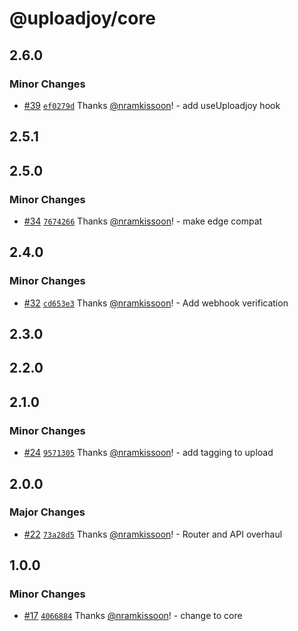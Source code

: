 # @uploadjoy/core

## 2.6.0

### Minor Changes

- [#39](https://github.com/Uploadjoy/uploadjoy/pull/39) [`ef0279d`](https://github.com/Uploadjoy/uploadjoy/commit/ef0279dadbc7404901ca0a2b22df7d867b413668) Thanks [@nramkissoon](https://github.com/nramkissoon)! - add useUploadjoy hook

## 2.5.1

## 2.5.0

### Minor Changes

- [#34](https://github.com/Uploadjoy/uploadjoy/pull/34) [`7674266`](https://github.com/Uploadjoy/uploadjoy/commit/7674266980178a285136e14d2e4525f213d8453e) Thanks [@nramkissoon](https://github.com/nramkissoon)! - make edge compat

## 2.4.0

### Minor Changes

- [#32](https://github.com/Uploadjoy/uploadjoy/pull/32) [`cd653e3`](https://github.com/Uploadjoy/uploadjoy/commit/cd653e38cc03f216640600433d26118e021996f4) Thanks [@nramkissoon](https://github.com/nramkissoon)! - Add webhook verification

## 2.3.0

## 2.2.0

## 2.1.0

### Minor Changes

- [#24](https://github.com/Uploadjoy/uploadjoy/pull/24) [`9571305`](https://github.com/Uploadjoy/uploadjoy/commit/95713056f3934375990e7d613c0a18f945c89486) Thanks [@nramkissoon](https://github.com/nramkissoon)! - add tagging to upload

## 2.0.0

### Major Changes

- [#22](https://github.com/Uploadjoy/uploadjoy/pull/22) [`73a28d5`](https://github.com/Uploadjoy/uploadjoy/commit/73a28d5cfc11a04776ed6b045d0b054f5b081de0) Thanks [@nramkissoon](https://github.com/nramkissoon)! - Router and API overhaul

## 1.0.0

### Minor Changes

- [#17](https://github.com/Uploadjoy/uploadjoy/pull/17) [`4066884`](https://github.com/Uploadjoy/uploadjoy/commit/40668848dab24be28c46957ce39f345802a26341) Thanks [@nramkissoon](https://github.com/nramkissoon)! - change to core
